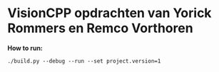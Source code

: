 # VisionCPP opdrachten van Yorick Rommers en Remco Vorthoren

**How to run:**

`./build.py --debug --run --set project.version=1`


